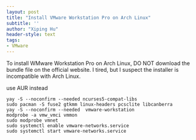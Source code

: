 ```yaml
---
layout: post
title: "Install VMware Workstation Pro on Arch Linux"
subtitle: ''
author: "Xiping Hu"
header-style: text
tags:
- VMware
---
```


To install WMware Workstation Pro on Arch Linux, DO NOT download the bundle file on the official website. I tired, but I suspect the installer is incompatible with Arch Linux.

use AUR instead

``` shell
yay -S --noconfirm --needed ncurses5-compat-libs
sudo pacman -S fuse2 gtkmm linux-headers pcsclite libcanberra
yay -S --noconfirm --needed  vmware-workstation
modprobe -a vmw_vmci vmmon
sudo modprobe vmnet
sudo systemctl enable vmware-networks.service
sudo systemctl start vmware-networks.service
```
